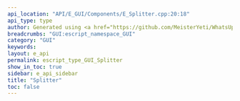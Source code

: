```yaml
---
api_location: "API/E_GUI/Components/E_Splitter.cpp:20:18"
api_type: type
author: Generated using <a href="https://github.com/MeisterYeti/WhatsUpDoc">WhatsUpDoc</a>
breadcrumbs: "GUI:escript_namespace_GUI"
category: "GUI"
keywords: 
layout: e_api
permalink: escript_type_GUI_Splitter
show_in_toc: true
sidebar: e_api_sidebar
title: "Splitter"
toc: false
---
```


